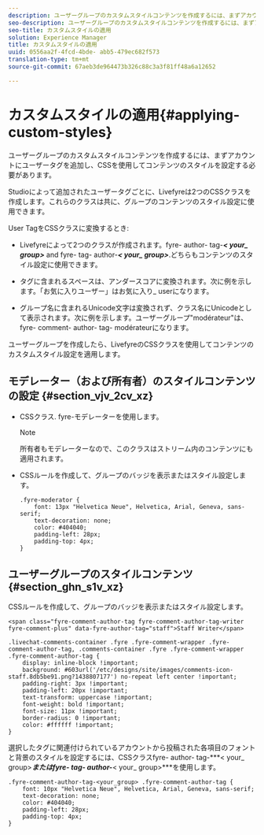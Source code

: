 ```yaml
---
description: ユーザーグループのカスタムスタイルコンテンツを作成するには、まずアカウントにユーザータグを追加し、CSSを使用してコンテンツのスタイルを設定する必要があります。
seo-description: ユーザーグループのカスタムスタイルコンテンツを作成するには、まずアカウントにユーザータグを追加し、CSSを使用してコンテンツのスタイルを設定する必要があります。
seo-title: カスタムスタイルの適用
solution: Experience Manager
title: カスタムスタイルの適用
uuid: 0556aa2f-4fcd-4bde- abb5-479ec682f573
translation-type: tm+mt
source-git-commit: 67aeb3de964473b326c88c3a3f81ff48a6a12652

---
```



# カスタムスタイルの適用{#applying-custom-styles}

ユーザーグループのカスタムスタイルコンテンツを作成するには、まずアカウントにユーザータグを追加し、CSSを使用してコンテンツのスタイルを設定する必要があります。

Studioによって追加されたユーザータグごとに、Livefyreは2つのCSSクラスを作成します。これらのクラスは共に、グループのコンテンツのスタイル設定に使用できます。

User TagをCSSクラスに変換するとき:

* Livefyreによって2つのクラスが作成されます。fyre- author- tag-***&lt; your_ group&gt;*** and fyre- tag- author-***&lt; your_ group&gt;***.どちらもコンテンツのスタイル設定に使用できます。

* タグに含まれるスペースは、アンダースコアに変換されます。次に例を示します。「お気に入りユーザー」はお気に入り_ userになります。
* グループ名に含まれるUnicode文字は変換されず、クラス名にUnicodeとして表示されます。次に例を示します。ユーザーグループ&quot;modérateur&quot;は、fyre- comment- author- tag- modérateurになります。

ユーザーグループを作成したら、LivefyreのCSSクラスを使用してコンテンツのカスタムスタイル設定を適用します。

## モデレーター（および所有者）のスタイルコンテンツの設定 {#section_vjv_2cv_xz}

* CSSクラス. fyre-モデレーターを使用します。

   >[!NOTE]
   >
   >所有者もモデレーターなので、このクラスはストリーム内のコンテンツにも適用されます。

* CSSルールを作成して、グループのバッジを表示またはスタイル設定します。

   ```
   .fyre-moderator { 
       font: 13px "Helvetica Neue", Helvetica, Arial, Geneva, sans-serif; 
       text-decoration: none; 
       color: #404040; 
       padding-left: 28px; 
       padding-top: 4px; 
   }
   ```

## ユーザーグループのスタイルコンテンツ {#section_ghn_s1v_xz}

CSSルールを作成して、グループのバッジを表示またはスタイル設定します。

```
<span class="fyre-comment-author-tag fyre-comment-author-tag-writer fyre-comment-plus" data-fyre-author-tag="staff">Staff Writer</span>
```

```
.livechat-comments-container .fyre .fyre-comment-wrapper .fyre-comment-author-tag, .comments-container .fyre .fyre-comment-wrapper .fyre-comment-author-tag { 
    display: inline-block !important; 
    background: #603url('/etc/designs/site/images/comments-icon-staff.8db5be91.png?1438807177') no-repeat left center !important; 
    padding-right: 3px !important; 
    padding-left: 20px !important; 
    text-transform: uppercase !important; 
    font-weight: bold !important; 
    font-size: 11px !important; 
    border-radius: 0 !important; 
    color: #ffffff !important; 
}
```

選択したタグに関連付けられているアカウントから投稿された各項目のフォントと背景のスタイルを設定するには、CSSクラスfyre- author- tag-***&lt; your_ group&gt;***またはfyre- tag- author-***&lt; your_ group&gt;***を使用します。

```
.fyre-comment-author-tag-<your_group> .fyre-comment-author-tag { 
    font: 10px "Helvetica Neue", Helvetica, Arial, Geneva, sans-serif; 
    text-decoration: none; 
    color: #404040; 
    padding-left: 28px; 
    padding-top: 4px; 
}
```

